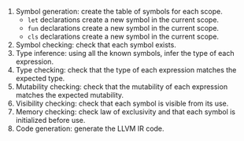 1. Symbol generation: create the table of symbols for each scope.
   - `let` declarations create a new symbol in the current scope.
   - `fun` declarations create a new symbol in the current scope.
   - `cls` declarations create a new symbol in the current scope.
2. Symbol checking: check that each symbol exists.
3. Type inference: using all the known symbols, infer the type of each expression.
4. Type checking: check that the type of each expression matches the expected type.
5. Mutability checking: check that the mutability of each expression matches the expected mutability.
6. Visibility checking: check that each symbol is visible from its use.
7. Memory checking: check law of exclusivity and that each symbol is initialized before use.
8. Code generation: generate the LLVM IR code.
